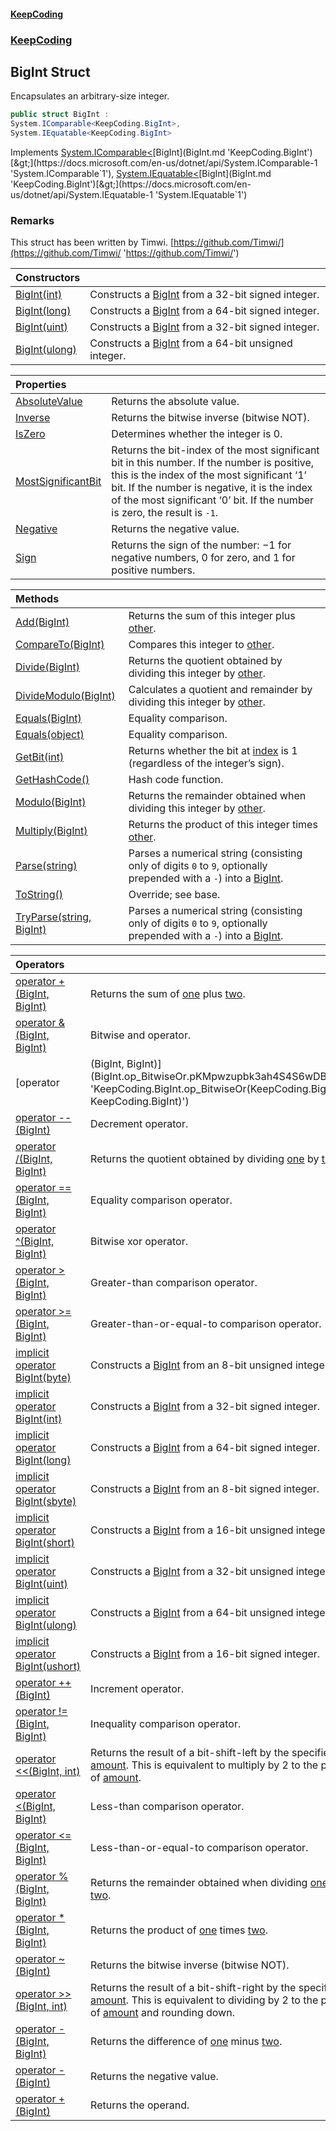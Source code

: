 #### [KeepCoding](index.md 'index')
### [KeepCoding](KeepCoding.md 'KeepCoding')
## BigInt Struct
Encapsulates an arbitrary-size integer.  
```csharp
public struct BigInt :
System.IComparable<KeepCoding.BigInt>,
System.IEquatable<KeepCoding.BigInt>
```

Implements [System.IComparable&lt;](https://docs.microsoft.com/en-us/dotnet/api/System.IComparable-1 'System.IComparable`1')[BigInt](BigInt.md 'KeepCoding.BigInt')[&gt;](https://docs.microsoft.com/en-us/dotnet/api/System.IComparable-1 'System.IComparable`1'), [System.IEquatable&lt;](https://docs.microsoft.com/en-us/dotnet/api/System.IEquatable-1 'System.IEquatable`1')[BigInt](BigInt.md 'KeepCoding.BigInt')[&gt;](https://docs.microsoft.com/en-us/dotnet/api/System.IEquatable-1 'System.IEquatable`1')  
### Remarks
This struct has been written by Timwi. [https://github.com/Timwi/](https://github.com/Timwi/ 'https://github.com/Timwi/')

| Constructors | |
| :--- | :--- |
| [BigInt(int)](BigInt..ctor.GgSbrUys5pMs8H88IMzDkg.md 'KeepCoding.BigInt.BigInt(int)') | Constructs a [BigInt](BigInt.md 'KeepCoding.BigInt') from a 32-bit signed integer.<br/> |
| [BigInt(long)](BigInt..ctor.96ILF1CmGF0oGZUWq0EXMw.md 'KeepCoding.BigInt.BigInt(long)') | Constructs a [BigInt](BigInt.md 'KeepCoding.BigInt') from a 64-bit signed integer.<br/> |
| [BigInt(uint)](BigInt..ctor.13BGELPxDbJ+hdgx0EY8Lg.md 'KeepCoding.BigInt.BigInt(uint)') | Constructs a [BigInt](BigInt.md 'KeepCoding.BigInt') from a 32-bit signed integer.<br/> |
| [BigInt(ulong)](BigInt..ctor.7GzRACSzroCvDGmOO7gfEw.md 'KeepCoding.BigInt.BigInt(ulong)') | Constructs a [BigInt](BigInt.md 'KeepCoding.BigInt') from a 64-bit unsigned integer.<br/> |

| Properties | |
| :--- | :--- |
| [AbsoluteValue](BigInt.AbsoluteValue.md 'KeepCoding.BigInt.AbsoluteValue') | Returns the absolute value.<br/> |
| [Inverse](BigInt.Inverse.md 'KeepCoding.BigInt.Inverse') | Returns the bitwise inverse (bitwise NOT).<br/> |
| [IsZero](BigInt.IsZero.md 'KeepCoding.BigInt.IsZero') | Determines whether the integer is 0.<br/> |
| [MostSignificantBit](BigInt.MostSignificantBit.md 'KeepCoding.BigInt.MostSignificantBit') | Returns the bit-index of the most significant bit in this number. If the number is positive, this is the index of the most significant ‘1’ bit. If the number is negative, it is the index of the most significant ‘0’ bit. If the number is zero, the result is `-1`.<br/> |
| [Negative](BigInt.Negative.md 'KeepCoding.BigInt.Negative') | Returns the negative value.<br/> |
| [Sign](BigInt.Sign.md 'KeepCoding.BigInt.Sign') | Returns the sign of the number: −1 for negative numbers, 0 for zero, and 1 for positive numbers.<br/> |

| Methods | |
| :--- | :--- |
| [Add(BigInt)](BigInt.Add.bH4EWXhJ5al8to7Bv.XV3A.md 'KeepCoding.BigInt.Add(KeepCoding.BigInt)') | Returns the sum of this integer plus [other](BigInt.Add.bH4EWXhJ5al8to7Bv.XV3A.md#KeepCoding.BigInt.Add(KeepCoding.BigInt).other 'KeepCoding.BigInt.Add(KeepCoding.BigInt).other').<br/> |
| [CompareTo(BigInt)](BigInt.CompareTo.rqGRZbUbna.vdy6NszgzkQ.md 'KeepCoding.BigInt.CompareTo(KeepCoding.BigInt)') | Compares this integer to [other](BigInt.CompareTo.rqGRZbUbna.vdy6NszgzkQ.md#KeepCoding.BigInt.CompareTo(KeepCoding.BigInt).other 'KeepCoding.BigInt.CompareTo(KeepCoding.BigInt).other').<br/> |
| [Divide(BigInt)](BigInt.Divide.Tj+33o..jQkItwvaPt2hPQ.md 'KeepCoding.BigInt.Divide(KeepCoding.BigInt)') | Returns the quotient obtained by dividing this integer by [other](BigInt.Divide.Tj+33o..jQkItwvaPt2hPQ.md#KeepCoding.BigInt.Divide(KeepCoding.BigInt).other 'KeepCoding.BigInt.Divide(KeepCoding.BigInt).other').<br/> |
| [DivideModulo(BigInt)](BigInt.DivideModulo.hKNytB2JMgJyLX17vZnr3Q.md 'KeepCoding.BigInt.DivideModulo(KeepCoding.BigInt)') | Calculates a quotient and remainder by dividing this integer by [other](BigInt.DivideModulo.hKNytB2JMgJyLX17vZnr3Q.md#KeepCoding.BigInt.DivideModulo(KeepCoding.BigInt).other 'KeepCoding.BigInt.DivideModulo(KeepCoding.BigInt).other').<br/> |
| [Equals(BigInt)](BigInt.Equals.z9hX7TQe9Z2sVLNi.8zbPg.md 'KeepCoding.BigInt.Equals(KeepCoding.BigInt)') | Equality comparison.<br/> |
| [Equals(object)](BigInt.Equals.5Ojuqo5l7af9VYeu3fJn5g.md 'KeepCoding.BigInt.Equals(object)') | Equality comparison.<br/> |
| [GetBit(int)](BigInt.GetBit.oTqEE9Kz73+bDeqztoytlw.md 'KeepCoding.BigInt.GetBit(int)') | Returns whether the bit at [index](BigInt.GetBit.oTqEE9Kz73+bDeqztoytlw.md#KeepCoding.BigInt.GetBit(int).index 'KeepCoding.BigInt.GetBit(int).index') is 1 (regardless of the integer’s sign).<br/> |
| [GetHashCode()](BigInt.GetHashCode().md 'KeepCoding.BigInt.GetHashCode()') | Hash code function.<br/> |
| [Modulo(BigInt)](BigInt.Modulo.bLrlGdip1uw394Nftl4mog.md 'KeepCoding.BigInt.Modulo(KeepCoding.BigInt)') | Returns the remainder obtained when dividing this integer by [other](BigInt.Modulo.bLrlGdip1uw394Nftl4mog.md#KeepCoding.BigInt.Modulo(KeepCoding.BigInt).other 'KeepCoding.BigInt.Modulo(KeepCoding.BigInt).other').<br/> |
| [Multiply(BigInt)](BigInt.Multiply.GhV119JihWCLnmq3rx1g6Q.md 'KeepCoding.BigInt.Multiply(KeepCoding.BigInt)') | Returns the product of this integer times [other](BigInt.Multiply.GhV119JihWCLnmq3rx1g6Q.md#KeepCoding.BigInt.Multiply(KeepCoding.BigInt).other 'KeepCoding.BigInt.Multiply(KeepCoding.BigInt).other').<br/> |
| [Parse(string)](BigInt.Parse.HydzVomzJEhU9NgLdSS7yg.md 'KeepCoding.BigInt.Parse(string)') | Parses a numerical string (consisting only of digits `0` to `9`, optionally prepended with a `-`) into a [BigInt](BigInt.md 'KeepCoding.BigInt').<br/> |
| [ToString()](BigInt.ToString().md 'KeepCoding.BigInt.ToString()') | Override; see base.<br/> |
| [TryParse(string, BigInt)](BigInt.TryParse.qVIeTvpRH9QsyakpZVwNUw.md 'KeepCoding.BigInt.TryParse(string, KeepCoding.BigInt)') | Parses a numerical string (consisting only of digits `0` to `9`, optionally prepended with a `-`) into a [BigInt](BigInt.md 'KeepCoding.BigInt').<br/> |

| Operators | |
| :--- | :--- |
| [operator +(BigInt, BigInt)](BigInt.op_Addition.D.J0vnGVuqcq5eESKWmOWg.md 'KeepCoding.BigInt.op_Addition(KeepCoding.BigInt, KeepCoding.BigInt)') | Returns the sum of [one](BigInt.op_Addition.D.J0vnGVuqcq5eESKWmOWg.md#KeepCoding.BigInt.op_Addition(KeepCoding.BigInt.KeepCoding.BigInt).one 'KeepCoding.BigInt.op_Addition(KeepCoding.BigInt, KeepCoding.BigInt).one') plus [two](BigInt.op_Addition.D.J0vnGVuqcq5eESKWmOWg.md#KeepCoding.BigInt.op_Addition(KeepCoding.BigInt.KeepCoding.BigInt).two 'KeepCoding.BigInt.op_Addition(KeepCoding.BigInt, KeepCoding.BigInt).two').<br/> |
| [operator &(BigInt, BigInt)](BigInt.op_BitwiseAnd.9i9gcTNq.TlTZorCZ77wCQ.md 'KeepCoding.BigInt.op_BitwiseAnd(KeepCoding.BigInt, KeepCoding.BigInt)') | Bitwise and operator.<br/> |
| [operator |(BigInt, BigInt)](BigInt.op_BitwiseOr.pKMpwzupbk3ah4S4S6wDBg.md 'KeepCoding.BigInt.op_BitwiseOr(KeepCoding.BigInt, KeepCoding.BigInt)') | Bitwise or operator.<br/> |
| [operator --(BigInt)](BigInt.op_Decrement.hVegHTP9Bd4oz8lbzViL6A.md 'KeepCoding.BigInt.op_Decrement(KeepCoding.BigInt)') | Decrement operator.<br/> |
| [operator /(BigInt, BigInt)](BigInt.op_Division.mZ+ZayRGaTZkjmfHrF0hrQ.md 'KeepCoding.BigInt.op_Division(KeepCoding.BigInt, KeepCoding.BigInt)') | Returns the quotient obtained by dividing [one](BigInt.op_Division.mZ+ZayRGaTZkjmfHrF0hrQ.md#KeepCoding.BigInt.op_Division(KeepCoding.BigInt.KeepCoding.BigInt).one 'KeepCoding.BigInt.op_Division(KeepCoding.BigInt, KeepCoding.BigInt).one') by [two](BigInt.op_Division.mZ+ZayRGaTZkjmfHrF0hrQ.md#KeepCoding.BigInt.op_Division(KeepCoding.BigInt.KeepCoding.BigInt).two 'KeepCoding.BigInt.op_Division(KeepCoding.BigInt, KeepCoding.BigInt).two').<br/> |
| [operator ==(BigInt, BigInt)](BigInt.op_Equality.KOVQ7+iw.fm.VMDkPbUuMQ.md 'KeepCoding.BigInt.op_Equality(KeepCoding.BigInt, KeepCoding.BigInt)') | Equality comparison operator.<br/> |
| [operator ^(BigInt, BigInt)](BigInt.op_ExclusiveOr.dYzmYhItKGUCIgzCfP68iw.md 'KeepCoding.BigInt.op_ExclusiveOr(KeepCoding.BigInt, KeepCoding.BigInt)') | Bitwise xor operator.<br/> |
| [operator &gt;(BigInt, BigInt)](BigInt.op_GreaterThan.dMJEKncvkdJVLnMXYm8peQ.md 'KeepCoding.BigInt.op_GreaterThan(KeepCoding.BigInt, KeepCoding.BigInt)') | Greater-than comparison operator.<br/> |
| [operator &gt;=(BigInt, BigInt)](BigInt.op_GreaterThanOrEqual.eEGosBkcG3JWtolr2E04YQ.md 'KeepCoding.BigInt.op_GreaterThanOrEqual(KeepCoding.BigInt, KeepCoding.BigInt)') | Greater-than-or-equal-to comparison operator.<br/> |
| [implicit operator BigInt(byte)](BigInt.op_Implicit.50U5j.YAwAuQkFBdCvacuA.md 'KeepCoding.BigInt.op_Implicit KeepCoding.BigInt(byte)') | Constructs a [BigInt](BigInt.md 'KeepCoding.BigInt') from an 8-bit unsigned integer.<br/> |
| [implicit operator BigInt(int)](BigInt.op_Implicit.+nJaveO6FWjHd.iQJY3hWQ.md 'KeepCoding.BigInt.op_Implicit KeepCoding.BigInt(int)') | Constructs a [BigInt](BigInt.md 'KeepCoding.BigInt') from a 32-bit signed integer.<br/> |
| [implicit operator BigInt(long)](BigInt.op_Implicit.A1k74SvWxC8sD3HNp2WWjw.md 'KeepCoding.BigInt.op_Implicit KeepCoding.BigInt(long)') | Constructs a [BigInt](BigInt.md 'KeepCoding.BigInt') from a 64-bit signed integer.<br/> |
| [implicit operator BigInt(sbyte)](BigInt.op_Implicit.EBb0l8b1yDKvFVJrasDohg.md 'KeepCoding.BigInt.op_Implicit KeepCoding.BigInt(sbyte)') | Constructs a [BigInt](BigInt.md 'KeepCoding.BigInt') from an 8-bit signed integer.<br/> |
| [implicit operator BigInt(short)](BigInt.op_Implicit.K6CNHo+cnC8hHpB+nkG6QQ.md 'KeepCoding.BigInt.op_Implicit KeepCoding.BigInt(short)') | Constructs a [BigInt](BigInt.md 'KeepCoding.BigInt') from a 16-bit unsigned integer.<br/> |
| [implicit operator BigInt(uint)](BigInt.op_Implicit.M+qZKJq+9a+tdniCmLckhg.md 'KeepCoding.BigInt.op_Implicit KeepCoding.BigInt(uint)') | Constructs a [BigInt](BigInt.md 'KeepCoding.BigInt') from a 32-bit unsigned integer.<br/> |
| [implicit operator BigInt(ulong)](BigInt.op_Implicit.8LowTV9Xe.JH6eSEajJ8eg.md 'KeepCoding.BigInt.op_Implicit KeepCoding.BigInt(ulong)') | Constructs a [BigInt](BigInt.md 'KeepCoding.BigInt') from a 64-bit unsigned integer.<br/> |
| [implicit operator BigInt(ushort)](BigInt.op_Implicit.iZqN2asORAY7BCij7OI0Pg.md 'KeepCoding.BigInt.op_Implicit KeepCoding.BigInt(ushort)') | Constructs a [BigInt](BigInt.md 'KeepCoding.BigInt') from a 16-bit signed integer.<br/> |
| [operator ++(BigInt)](BigInt.op_Increment.HuL1RQUoG6IeTJEDvBUxXg.md 'KeepCoding.BigInt.op_Increment(KeepCoding.BigInt)') | Increment operator.<br/> |
| [operator !=(BigInt, BigInt)](BigInt.op_Inequality.93FdPKIeHuGQ1+egRRMkyg.md 'KeepCoding.BigInt.op_Inequality(KeepCoding.BigInt, KeepCoding.BigInt)') | Inequality comparison operator.<br/> |
| [operator &lt;&lt;(BigInt, int)](BigInt.op_LeftShift.NsCpCnLRSBsnDqX+Wjeg9A.md 'KeepCoding.BigInt.op_LeftShift(KeepCoding.BigInt, int)') | Returns the result of a bit-shift-left by the specified [amount](BigInt.op_LeftShift.NsCpCnLRSBsnDqX+Wjeg9A.md#KeepCoding.BigInt.op_LeftShift(KeepCoding.BigInt.int).amount 'KeepCoding.BigInt.op_LeftShift(KeepCoding.BigInt, int).amount'). This is equivalent to multiply by 2 to the power of [amount](BigInt.op_LeftShift.NsCpCnLRSBsnDqX+Wjeg9A.md#KeepCoding.BigInt.op_LeftShift(KeepCoding.BigInt.int).amount 'KeepCoding.BigInt.op_LeftShift(KeepCoding.BigInt, int).amount').<br/> |
| [operator &lt;(BigInt, BigInt)](BigInt.op_LessThan.1e9j3tV4wraoUqVUAx7qig.md 'KeepCoding.BigInt.op_LessThan(KeepCoding.BigInt, KeepCoding.BigInt)') | Less-than comparison operator.<br/> |
| [operator &lt;=(BigInt, BigInt)](BigInt.op_LessThanOrEqual..xsF1z0tNtOcOs4+CbTRbA.md 'KeepCoding.BigInt.op_LessThanOrEqual(KeepCoding.BigInt, KeepCoding.BigInt)') | Less-than-or-equal-to comparison operator.<br/> |
| [operator %(BigInt, BigInt)](BigInt.op_Modulus.oHGRGhvZsYP3gn4ID0a34w.md 'KeepCoding.BigInt.op_Modulus(KeepCoding.BigInt, KeepCoding.BigInt)') | Returns the remainder obtained when dividing [one](BigInt.op_Modulus.oHGRGhvZsYP3gn4ID0a34w.md#KeepCoding.BigInt.op_Modulus(KeepCoding.BigInt.KeepCoding.BigInt).one 'KeepCoding.BigInt.op_Modulus(KeepCoding.BigInt, KeepCoding.BigInt).one') by [two](BigInt.op_Modulus.oHGRGhvZsYP3gn4ID0a34w.md#KeepCoding.BigInt.op_Modulus(KeepCoding.BigInt.KeepCoding.BigInt).two 'KeepCoding.BigInt.op_Modulus(KeepCoding.BigInt, KeepCoding.BigInt).two').<br/> |
| [operator *(BigInt, BigInt)](BigInt.op_Multiply.G.2KzlU.rtnGVj8O4fsXOg.md 'KeepCoding.BigInt.op_Multiply(KeepCoding.BigInt, KeepCoding.BigInt)') | Returns the product of [one](BigInt.op_Multiply.G.2KzlU.rtnGVj8O4fsXOg.md#KeepCoding.BigInt.op_Multiply(KeepCoding.BigInt.KeepCoding.BigInt).one 'KeepCoding.BigInt.op_Multiply(KeepCoding.BigInt, KeepCoding.BigInt).one') times [two](BigInt.op_Multiply.G.2KzlU.rtnGVj8O4fsXOg.md#KeepCoding.BigInt.op_Multiply(KeepCoding.BigInt.KeepCoding.BigInt).two 'KeepCoding.BigInt.op_Multiply(KeepCoding.BigInt, KeepCoding.BigInt).two').<br/> |
| [operator ~(BigInt)](BigInt.op_OnesComplement.ms6Y202pSALkc9pVLGv.BQ.md 'KeepCoding.BigInt.op_OnesComplement(KeepCoding.BigInt)') | Returns the bitwise inverse (bitwise NOT).<br/> |
| [operator &gt;&gt;(BigInt, int)](BigInt.op_RightShift.JpzPJl0sc0CXRIcCbAu.ZQ.md 'KeepCoding.BigInt.op_RightShift(KeepCoding.BigInt, int)') | Returns the result of a bit-shift-right by the specified [amount](BigInt.op_RightShift.JpzPJl0sc0CXRIcCbAu.ZQ.md#KeepCoding.BigInt.op_RightShift(KeepCoding.BigInt.int).amount 'KeepCoding.BigInt.op_RightShift(KeepCoding.BigInt, int).amount'). This is equivalent to dividing by 2 to the power of [amount](BigInt.op_RightShift.JpzPJl0sc0CXRIcCbAu.ZQ.md#KeepCoding.BigInt.op_RightShift(KeepCoding.BigInt.int).amount 'KeepCoding.BigInt.op_RightShift(KeepCoding.BigInt, int).amount') and rounding down.<br/> |
| [operator -(BigInt, BigInt)](BigInt.op_Subtraction.LpJBIo2nZ8GpQOkwVCWm5Q.md 'KeepCoding.BigInt.op_Subtraction(KeepCoding.BigInt, KeepCoding.BigInt)') | Returns the difference of [one](BigInt.op_Subtraction.LpJBIo2nZ8GpQOkwVCWm5Q.md#KeepCoding.BigInt.op_Subtraction(KeepCoding.BigInt.KeepCoding.BigInt).one 'KeepCoding.BigInt.op_Subtraction(KeepCoding.BigInt, KeepCoding.BigInt).one') minus [two](BigInt.op_Subtraction.LpJBIo2nZ8GpQOkwVCWm5Q.md#KeepCoding.BigInt.op_Subtraction(KeepCoding.BigInt.KeepCoding.BigInt).two 'KeepCoding.BigInt.op_Subtraction(KeepCoding.BigInt, KeepCoding.BigInt).two').<br/> |
| [operator -(BigInt)](BigInt.op_UnaryNegation.y.pxIMMVIVJwxFs6yVolWA.md 'KeepCoding.BigInt.op_UnaryNegation(KeepCoding.BigInt)') | Returns the negative value.<br/> |
| [operator +(BigInt)](BigInt.op_UnaryPlus.TM2Vg1EAUR0hRwf7HiSYQA.md 'KeepCoding.BigInt.op_UnaryPlus(KeepCoding.BigInt)') | Returns the operand.<br/> |
